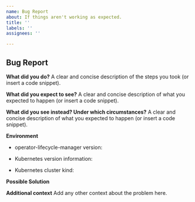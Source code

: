 ```yaml
---
name: Bug Report
about: If things aren't working as expected.
title: ''
labels: ''
assignees: ''

---
```


## Bug Report

<!-- 
Note: Make sure to first check the prerequisites that can be found in the main README file!

Thanks for filing an issue! Before hitting the button, please answer these questions.
Fill in as much of the template below as you can. If you leave out information, we can't help you as well.
-->

**What did you do?**
A clear and concise description of the steps you took (or insert a code snippet).

**What did you expect to see?**
A clear and concise description of what you expected to happen (or insert a code snippet).

**What did you see instead? Under which circumstances?**
A clear and concise description of what you expected to happen (or insert a code snippet).


**Environment**
* operator-lifecycle-manager version:

<!--- Insert operator-lifecycle-manager release or Git SHA here. -->

* Kubernetes version information:

<!--- Insert the output of `kubectl version` here -->

* Kubernetes cluster kind: 

**Possible Solution**
<!--- Only if you have suggestions on a fix for the bug -->

**Additional context**
Add any other context about the problem here.
